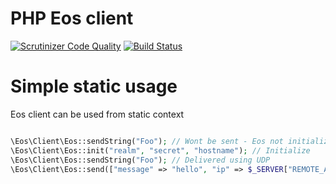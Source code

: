 
PHP Eos client
==============

[![Scrutinizer Code Quality](https://scrutinizer-ci.com/g/eos-project/phpclient/badges/quality-score.png?b=master)](https://scrutinizer-ci.com/g/eos-project/phpclient/?branch=master)
[![Build Status](https://travis-ci.org/eos-project/phpclient.svg?branch=master)](https://travis-ci.org/eos-project/phpclient)

# Simple static usage

Eos client can be used from static context

```php

\Eos\Client\Eos::sendString("Foo"); // Wont be sent - Eos not initialized
\Eos\Client\Eos::init("realm", "secret", "hostname"); // Initialize
\Eos\Client\Eos::sendString("Foo"); // Delivered using UDP
\Eos\Client\Eos::send(["message" => "hello", "ip" => $_SERVER["REMOTE_ADDRg"]]); // Delivered using UDP
```